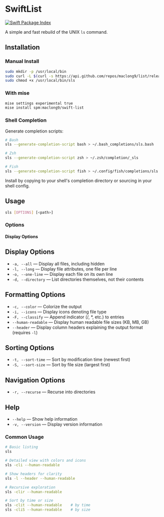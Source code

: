 # SwiftList

[![Swift Package Index](https://img.shields.io/endpoint?url=https%3A%2F%2Fswiftpackageindex.com%2Fapi%2Fpackages%2Fmaclong9%2Flist%2Fbadge%3Ftype%3Dswift-versions)](https://swiftpackageindex.com/maclong9/list)

A simple and fast rebuild of the UNIX `ls` command.

## Installation

### Manual Install
```sh
sudo mkdir -p /usr/local/bin
sudo curl -L $(curl -s https://api.github.com/repos/maclong9/list/releases/latest | grep "browser_download_url.*sls" | cut -d\" -f4) -o /usr/local/bin/sls
sudo chmod +x /usr/local/bin/sls
```

### With mise
```sh
mise settings experimental true
mise install spm:maclong9/swift-list
```

### Shell Completion
Generate completion scripts:
```sh
# Bash
sls --generate-completion-script bash > ~/.bash_completions/sls.bash

# Zsh
sls --generate-completion-script zsh > ~/.zsh/completion/_sls

# Fish
sls --generate-completion-script fish > ~/.config/fish/completions/sls.fish
```

Install by copying to your shell's completion directory or sourcing in your shell config.

## Usage

```sh
sls [OPTIONS] [<path>]
```

### Options

#### Display Options

## Display Options
- `-a, --all` — Display all files, including hidden
- `-l, --long` — Display file attributes, one file per line
- `-o, --one-line` — Display each file on its own line
- `-d, --directory` — List directories themselves, not their contents

## Formatting Options
- `-c, --color` — Colorize the output
- `-i, --icons` — Display icons denoting file type
- `-F, --classify` — Append indicator (/, *, etc.) to entries
- `--human-readable` — Display human readable file sizes (KB, MB, GB)
- `--header` — Display column headers explaining the output format (requires `-l`)

## Sorting Options
- `-t, --sort-time` — Sort by modification time (newest first)
- `-S, --sort-size` — Sort by file size (largest first)

## Navigation Options
- `-r, --recurse` — Recurse into directories

## Help
- `--help` — Show help information
- `-v, --version` — Display version information

### Common Usage

```sh
# Basic listing
sls

# Detailed view with colors and icons
sls -cli --human-readable

# Show headers for clarity
sls -l --header --human-readable

# Recursive exploration
sls -clir --human-readable

# Sort by time or size
sls -clit --human-readable    # by time
sls -cliS --human-readable    # by size
```
